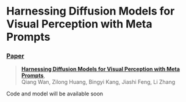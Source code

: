 # Harnessing Diffusion Models for Visual Perception with Meta Prompts
### [Paper](https://arxiv.org/abs/2312.14733)
> [**Harnessing Diffusion Models for Visual Perception with Meta Prompts**](https://arxiv.org/abs/2312.14733),            
> Qiang Wan, Zilong Huang, Bingyi Kang, Jiashi Feng, Li Zhang        

Code and model will be available soon
